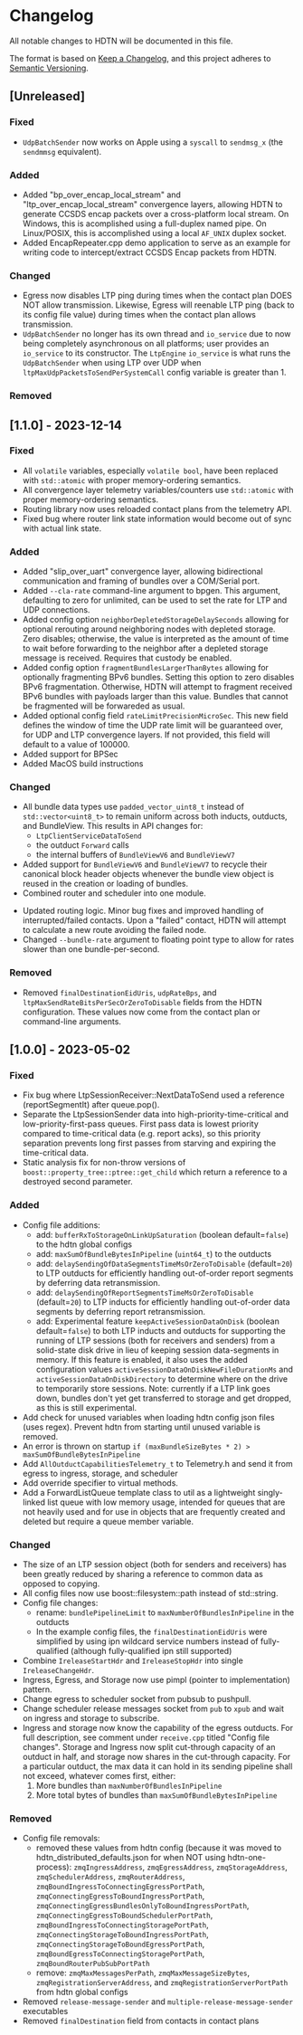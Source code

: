 # Changelog

All notable changes to HDTN will be documented in this file.

The format is based on [Keep a Changelog](https://keepachangelog.com/en/1.0.0/),
and this project adheres to [Semantic Versioning](https://semver.org/spec/v2.0.0.html).

## [Unreleased]

### Fixed

* `UdpBatchSender` now works on Apple using a `syscall` to `sendmsg_x` (the `sendmmsg` equivalent).

### Added

* Added "bp_over_encap_local_stream" and "ltp_over_encap_local_stream" convergence layers, allowing HDTN to generate CCSDS encap packets over a cross-platform local stream.  On Windows, this is acomplished using a full-duplex named pipe.  On Linux/POSIX, this is accomplished using a local `AF_UNIX` duplex socket.
* Added EncapRepeater.cpp demo application to serve as an example for writing code to intercept/extract CCSDS Encap packets from HDTN.

### Changed

* Egress now disables LTP ping during times when the contact plan DOES NOT allow transmission.  Likewise, Egress will reenable LTP ping (back to its config file value) during times when the contact plan allows transmission.
* `UdpBatchSender` no longer has its own thread and `io_service` due to now being completely asynchronous on all platforms; user provides an `io_service` to its constructor.  The `LtpEngine` `io_service` is what runs the `UdpBatchSender` when using LTP over UDP when `ltpMaxUdpPacketsToSendPerSystemCall` config variable is greater than 1.

### Removed

## [1.1.0] - 2023-12-14

### Fixed

* All `volatile` variables, especially `volatile bool`, have been replaced with `std::atomic` with proper memory-ordering semantics.
* All convergence layer telemetry variables/counters use `std::atomic` with proper memory-ordering semantics.
* Routing library now uses reloaded contact plans from the telemetry API.
* Fixed bug where router link state information would become out of sync with
  actual link state.

### Added

* Added "slip_over_uart" convergence layer, allowing bidirectional communication and framing of bundles over a COM/Serial port.
* Added `--cla-rate` command-line argument to bpgen. This argument, defaulting to zero
  for unlimited, can be used to set the rate for LTP and UDP connections.
* Added config option `neighborDepletedStorageDelaySeconds` allowing for optional rerouting
  around neighboring nodes with depleted storage. Zero disables; otherwise, the value is
  interpreted as the amount of time to wait before forwarding to the neighbor after a depleted
  storage message is received. Requires that custody be enabled.
* Added config option `fragmentBundlesLargerThanBytes` allowing for optionally fragmenting
  BPv6 bundles. Setting this option to zero disables BPv6 fragmentation. Otherwise, HDTN will
  attempt to fragment received BPv6 bundles with payloads larger than this value. Bundles
  that cannot be fragmented will be forwareded as usual.
* Added optional config field `rateLimitPrecisionMicroSec`. This new field defines the window of time the UDP rate limit will be guaranteed over, for UDP and LTP convergence layers. If not provided, this field will default to a value of 100000.
* Added support for BPSec
* Added MacOS build instructions


### Changed

* All bundle data types use `padded_vector_uint8_t` instead of `std::vector<uint8_t>` to remain uniform across both inducts, outducts, and BundleView.  This results in API changes for:
    - `LtpClientServiceDataToSend`
    - the outduct `Forward` calls
    - the internal buffers of `BundleViewV6` and `BundleViewV7`
* Added support for `BundleViewV6` and `BundleViewV7` to recycle their canonical block header objects whenever the bundle view object is reused in the creation or loading of bundles.
* Combined router and scheduler into one module.
+ Updated routing logic. Minor bug fixes and improved handling of interrupted/failed contacts.
  Upon a "failed" contact, HDTN will attempt to calculate a new route avoiding the failed node.
+ Changed `--bundle-rate` argument to floating point type to allow for rates slower than one 
  bundle-per-second.

### Removed

* Removed `finalDestinationEidUris`, `udpRateBps`, and `ltpMaxSendRateBitsPerSecOrZeroToDisable`
  fields from the HDTN configuration. These values now come from the contact plan or command-line
  arguments.

## [1.0.0] - 2023-05-02

### Fixed

* Fix bug where LtpSessionReceiver::NextDataToSend used a reference (reportSegmentIt) after queue.pop().
* Separate the LtpSessionSender data into high-priority-time-critical and low-priority-first-pass queues.  First pass data is lowest priority compared to time-critical data (e.g. report acks), so this priority separation prevents long first passes from starving and expiring the time-critical data.
* Static analysis fix for non-throw versions of `boost::property_tree::ptree::get_child` which return a reference to a destroyed second parameter.

### Added

* Config file additions:
    - add: `bufferRxToStorageOnLinkUpSaturation` (boolean default=`false`) to the hdtn global configs
    - add: `maxSumOfBundleBytesInPipeline` (`uint64_t`) to the outducts
    - add: `delaySendingOfDataSegmentsTimeMsOrZeroToDisable` (default=`20`) to LTP outducts for efficiently handling out-of-order report segments by deferring data retransmission.
    - add: `delaySendingOfReportSegmentsTimeMsOrZeroToDisable` (default=`20`) to LTP inducts for efficiently handling out-of-order data segments by deferring report retransmission.
    - add: Experimental feature `keepActiveSessionDataOnDisk` (boolean default=`false`) to both LTP inducts and outducts for supporting the running of LTP sessions (both for receivers and senders) from a solid-state disk drive in lieu of keeping session data-segments in memory.  If this feature is enabled, it also uses the added configuration values `activeSessionDataOnDiskNewFileDurationMs` and `activeSessionDataOnDiskDirectory` to determine where on the drive to temporarily store sessions.  Note: currently if a LTP link goes down, bundles don't yet get transferred to storage and get dropped, as this is still experimental.
* Add check for unused variables when loading hdtn config json files (uses regex). Prevent hdtn from starting until unused variable is removed.
* An error is thrown on startup `if (maxBundleSizeBytes * 2) > maxSumOfBundleBytesInPipeline`
* Add `AllOutductCapabilitiesTelemetry_t` to Telemetry.h and send it from egress to ingress, storage, and scheduler
* Add override specifier to virtual methods.
* Add a ForwardListQueue template class to util as a lightweight singly-linked list queue with low memory usage, intended for queues that are not heavily used and for use in objects that are frequently created and deleted but require a queue member variable.


### Changed

* The size of an LTP session object (both for senders and receivers) has been greatly reduced by sharing a reference to common data as opposed to copying.
* All config files now use boost::filesystem::path instead of std::string.
* Config file changes:
    - rename: `bundlePipelineLimit` to `maxNumberOfBundlesInPipeline` in the outducts
    - In the example config files, the `finalDestinationEidUris` were simplified by using ipn wildcard service numbers instead of fully-qualified (although fully-qualified ipn still supported)
* Combine `IreleaseStartHdr` and `IreleaseStopHdr` into single `IreleaseChangeHdr`.
* Ingress, Egress, and Storage now use pimpl (pointer to implementation) pattern.
* Change egress to scheduler socket from pubsub to pushpull.
* Change scheduler release messages socket from `pub` to `xpub` and wait on ingress and storage to subscribe.
* Ingress and storage now know the capability of the egress outducts.  For full description, see comment under `receive.cpp` titled "Config file changes".  Storage and Ingress now split cut-through capacity of an outduct in half, and storage now shares in the cut-through capacity.  For a particular outduct, the max data it can hold in its sending pipeline shall not exceed, whatever comes first, either:
    1. More bundles than `maxNumberOfBundlesInPipeline`
    2. More total bytes of bundles than `maxSumOfBundleBytesInPipeline`
    
### Removed

* Config file removals:
    - removed these values from hdtn config (because it was moved to hdtn_distributed_defaults.json for when NOT using hdtn-one-process): `zmqIngressAddress`, `zmqEgressAddress`, `zmqStorageAddress`, `zmqSchedulerAddress`, `zmqRouterAddress`, `zmqBoundIngressToConnectingEgressPortPath`, `zmqConnectingEgressToBoundIngressPortPath`, `zmqConnectingEgressBundlesOnlyToBoundIngressPortPath`, `zmqConnectingEgressToBoundSchedulerPortPath`, `zmqBoundIngressToConnectingStoragePortPath`, `zmqConnectingStorageToBoundIngressPortPath`, `zmqConnectingStorageToBoundEgressPortPath`, `zmqBoundEgressToConnectingStoragePortPath`, `zmqBoundRouterPubSubPortPath`
    - remove: `zmqMaxMessagesPerPath`, `zmqMaxMessageSizeBytes`, `zmqRegistrationServerAddress`, and `zmqRegistrationServerPortPath` from hdtn global configs
* Removed `release-message-sender` and `multiple-release-message-sender` executables
* Removed `finalDestination` field from contacts in contact plans

